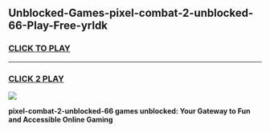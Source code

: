 
## Unblocked-Games-pixel-combat-2-unblocked-66-Play-Free-yrldk
<h3>
<a href="https://premium76.site?title=pixel-combat-2-unblocked-66&ref=23A">CLICK TO PLAY</a></h3>
<hr>

<h3>
<a href="https://premium76.site?title=pixel-combat-2-unblocked-66&ref=23A">CLICK 2 PLAY</a>
  
</h3>

<a href="https://premium76.site?title=pixel-combat-2-unblocked-66&ref=23A"><img src="https://clearcache.store/games.png"></a>


**pixel-combat-2-unblocked-66 games unblocked: Your Gateway to Fun and Accessible Online Gaming**
